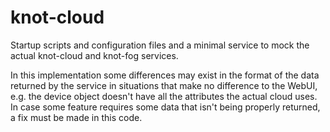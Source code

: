 # knot-cloud

Startup scripts and configuration files and a minimal service to mock the actual
knot-cloud and knot-fog services.

In this implementation some differences may exist in the format of the data
returned by the service in situations that make no difference to the WebUI,
e.g. the device object doesn't have all the attributes the actual cloud uses. In
case some feature requires some data that isn't being properly returned, a fix
must be made in this code.
